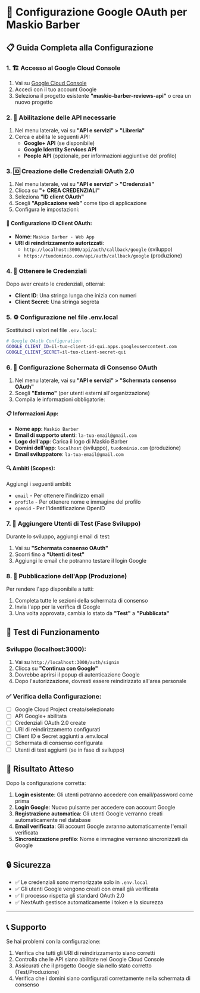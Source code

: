 # 🔐 Configurazione Google OAuth per Maskio Barber

## 📋 Guida Completa alla Configurazione

### 1. 🏗️ Accesso al Google Cloud Console

1. Vai su [Google Cloud Console](https://console.cloud.google.com/)
2. Accedi con il tuo account Google
3. Seleziona il progetto esistente **"maskio-barber-reviews-api"** o crea un nuovo progetto

### 2. 🔧 Abilitazione delle API necessarie

1. Nel menu laterale, vai su **"API e servizi" > "Libreria"**
2. Cerca e abilita le seguenti API:
   - **Google+ API** (se disponibile)
   - **Google Identity Services API**
   - **People API** (opzionale, per informazioni aggiuntive del profilo)

### 3. 🆔 Creazione delle Credenziali OAuth 2.0

1. Nel menu laterale, vai su **"API e servizi" > "Credenziali"**
2. Clicca su **"+ CREA CREDENZIALI"**
3. Seleziona **"ID client OAuth"**
4. Scegli **"Applicazione web"** come tipo di applicazione
5. Configura le impostazioni:

#### 📝 Configurazione ID Client OAuth:
- **Nome**: `Maskio Barber - Web App`
- **URI di reindirizzamento autorizzati**:
  - `http://localhost:3000/api/auth/callback/google` (sviluppo)
  - `https://tuodominio.com/api/auth/callback/google` (produzione)

### 4. 🔑 Ottenere le Credenziali

Dopo aver creato le credenziali, otterrai:
- **Client ID**: Una stringa lunga che inizia con numeri
- **Client Secret**: Una stringa segreta

### 5. ⚙️ Configurazione nel file .env.local

Sostituisci i valori nel file `.env.local`:

```bash
# Google OAuth Configuration
GOOGLE_CLIENT_ID=il-tuo-client-id-qui.apps.googleusercontent.com
GOOGLE_CLIENT_SECRET=il-tuo-client-secret-qui
```

### 6. 🎨 Configurazione Schermata di Consenso OAuth

1. Nel menu laterale, vai su **"API e servizi" > "Schermata consenso OAuth"**
2. Scegli **"Esterno"** (per utenti esterni all'organizzazione)
3. Compila le informazioni obbligatorie:

#### 📋 Informazioni App:
- **Nome app**: `Maskio Barber`
- **Email di supporto utenti**: `la-tua-email@gmail.com`
- **Logo dell'app**: Carica il logo di Maskio Barber
- **Domini dell'app**: `localhost` (sviluppo), `tuodominio.com` (produzione)
- **Email sviluppatore**: `la-tua-email@gmail.com`

#### 🔍 Ambiti (Scopes):
Aggiungi i seguenti ambiti:
- `email` - Per ottenere l'indirizzo email
- `profile` - Per ottenere nome e immagine del profilo
- `openid` - Per l'identificazione OpenID

### 7. 👥 Aggiungere Utenti di Test (Fase Sviluppo)

Durante lo sviluppo, aggiungi email di test:
1. Vai su **"Schermata consenso OAuth"**
2. Scorri fino a **"Utenti di test"**
3. Aggiungi le email che potranno testare il login Google

### 8. 🚀 Pubblicazione dell'App (Produzione)

Per rendere l'app disponibile a tutti:
1. Completa tutte le sezioni della schermata di consenso
2. Invia l'app per la verifica di Google
3. Una volta approvata, cambia lo stato da **"Test"** a **"Pubblicata"**

## 🔧 Test di Funzionamento

### Sviluppo (localhost:3000):
1. Vai su `http://localhost:3000/auth/signin`
2. Clicca su **"Continua con Google"**
3. Dovrebbe aprirsi il popup di autenticazione Google
4. Dopo l'autorizzazione, dovresti essere reindirizzato all'area personale

### ✅ Verifica della Configurazione:
- [ ] Google Cloud Project creato/selezionato
- [ ] API Google+ abilitata
- [ ] Credenziali OAuth 2.0 create
- [ ] URI di reindirizzamento configurati
- [ ] Client ID e Secret aggiunti a .env.local
- [ ] Schermata di consenso configurata
- [ ] Utenti di test aggiunti (se in fase di sviluppo)

## 🎯 Risultato Atteso

Dopo la configurazione corretta:
1. **Login esistente**: Gli utenti potranno accedere con email/password come prima
2. **Login Google**: Nuovo pulsante per accedere con account Google
3. **Registrazione automatica**: Gli utenti Google verranno creati automaticamente nel database
4. **Email verificata**: Gli account Google avranno automaticamente l'email verificata
5. **Sincronizzazione profilo**: Nome e immagine verranno sincronizzati da Google

## 🔒 Sicurezza

- ✅ Le credenziali sono memorizzate solo in `.env.local`
- ✅ Gli utenti Google vengono creati con email già verificata
- ✅ Il processo rispetta gli standard OAuth 2.0
- ✅ NextAuth gestisce automaticamente i token e la sicurezza

---

## 📞 Supporto

Se hai problemi con la configurazione:
1. Verifica che tutti gli URI di reindirizzamento siano corretti
2. Controlla che le API siano abilitate nel Google Cloud Console
3. Assicurati che il progetto Google sia nello stato corretto (Test/Produzione)
4. Verifica che i domini siano configurati correttamente nella schermata di consenso
